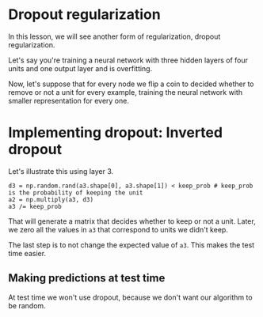# Dropout regularization

In this lesson, we will see another form of regularization, dropout regularization.

Let's say you're training a neural network with three hidden layers of four units and one output layer and is overfitting.

Now, let's suppose that for every node we flip a coin to decided whether to remove or not a unit for every example, training the neural network with smaller representation for every one.

# Implementing dropout: Inverted dropout

Let's illustrate this using layer 3.

```
d3 = np.random.rand(a3.shape[0], a3.shape[1]) < keep_prob # keep_prob is the probability of keeping the unit
a2 = np.multiply(a3, d3)
a3 /= keep_prob
```

That will generate a matrix that decides whether to keep or not a unit. Later, we zero all the values in `a3` that correspond to units we didn't keep.

The last step is to not change the expected value of `a3`. This makes the test time easier.

## Making predictions at test time

At test time we won't use dropout, because we don't want our algorithm to be random.
